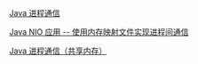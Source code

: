 [Java 进程通信](https://polim.iteye.com/blog/1278435)

[Java NIO 应用 -- 使用内存映射文件实现进程间通信](https://coach.iteye.com/blog/738214)

[Java 进程通信（共享内存）](https://chenhy.com/post/java_ipc/)
